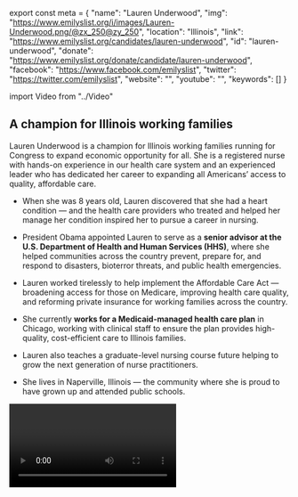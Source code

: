 export const meta = {
  "name": "Lauren Underwood",
  "img": "https://www.emilyslist.org/i/images/Lauren-Underwood.png/@zx_250@zy_250",
  "location": "Illinois",
  "link": "https://www.emilyslist.org/candidates/lauren-underwood",
  "id": "lauren-underwood",
  "donate": "https://www.emilyslist.org/donate/candidate/lauren-underwood",
  "facebook": "https://www.facebook.com/emilyslist",
  "twitter": "https://twitter.com/emilyslist",
  "website": "",
  "youtube": "",
  "keywords": []
}

import Video from "../Video"

## A champion for Illinois working families

Lauren Underwood is a champion for Illinois working families running for Congress to expand economic opportunity for all. She is a registered nurse with hands-on experience in our health care system and an experienced leader who has dedicated her career to expanding all Americans’ access to quality, affordable care.

- When she was 8 years old, Lauren discovered that she had a heart condition — and the health care providers who treated and helped her manage her condition inspired her to pursue a career in nursing.

- President Obama appointed Lauren to serve as a **senior advisor at the U.S. Department of Health and Human Services (HHS)**, where she helped communities across the country prevent, prepare for, and respond to disasters, bioterror threats, and public health emergencies.

- Lauren worked tirelessly to help implement the Affordable Care Act — broadening access for those on Medicare, improving health care quality, and reforming private insurance for working families across the country.

- She currently **works for a Medicaid-managed health care plan** in Chicago, working with clinical staff to ensure the plan provides high-quality, cost-efficient care to Illinois families.

- Lauren also teaches a graduate-level nursing course future helping to grow the next generation of nurse practitioners.

- She lives in Naperville, Illinois — the community where she is proud to have grown up and attended public schools.

<Video id="v=9kmnliJja-8" />

## A fighter dedicated to expanding economic opportunity

Lauren is dedicated to expanding economic opportunity for all Illinoisans and to creating good-paying jobs so that hardworking families and their communities can thrive. As someone with a pre-existing condition, Lauren knows firsthand what’s at stake as we defend the progress we’ve worked so hard to make in expanding access to quality, affordable health care. This registered nurse, teacher, pro-choice champion, and public servant has the experience and determination to fight back against the GOP’s dangerous agenda that threatens Illinois’ working families’ access to affordable health care. “I am proud of serving our country by implementing the Affordable Care Act and expanding access to health coverage for millions of Americans,” Lauren has said, “and I was honored to be appointed by President Obama to serve as a Senior Policy Advisor at HHS, working to bolster our disaster response and preparedness and to ensure that our communities were safe, healthy, and resilient.” When elected, Lauren will fight tirelessly to move Illinois forward for all working families.

## An opportunity to flip a seat

Lauren is running against Republican incumbent Congressman Randy Hultgren, an extremist who has repeatedly sought to throw millions of Americans off their health insurance, puts special interests ahead of the hardworking families he was elected to serve, and denies the existence of climate change. Illinois’ 14th District has never before been represented by a woman or an African American in Congress, and Lauren has what it takes to win and make history. Illinois working families are ready to hold Hultgren accountable for his record of failure, and this race is a must-win on the path to taking back the House in 2018. Let’s show Lauren our full support, and help elect this champion for Illinois working families to Congress — and let’s take back the House.
